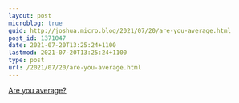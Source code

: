 ```yaml
---
layout: post
microblog: true
guid: http://joshua.micro.blog/2021/07/20/are-you-average.html
post_id: 1371047
date: 2021-07-20T13:25:24+1100
lastmod: 2021-07-20T13:25:24+1100
type: post
url: /2021/07/20/are-you-average.html
---
```

[Are you average?](https://thanaverage.xyz/)
